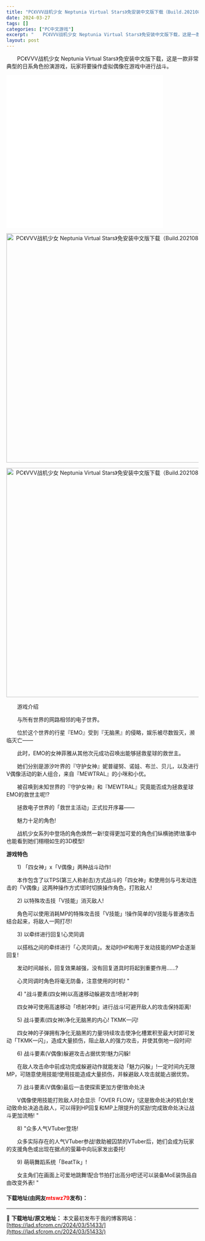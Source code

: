 ```yaml
---
title: "PC《VVV战机少女 Neptunia Virtual Stars》免安装中文版下载（Build.20210824整合DLC）"
date: 2024-03-27
tags: []
categories: ["PC中文游戏"]
excerpt: "　　PC《VVV战机少女 Neptunia Virtual Stars》免安装中文版下载，这是一款非常典型的日系角色扮演游戏，玩家将要操作虚拟偶像在游戏中进行战斗。 　　游戏介绍 　　与所有世界的网路相邻的电子世界。 　　位於这个世界的行星『EMO』受到『无脑黑』的侵略，娱乐被尽数毁灭，濒临灭亡&amp;m&hellip;"
layout: post
---
```


 <p>　　PC《VVV战机少女 Neptunia Virtual Stars》免安装中文版下载，这是一款非常典型的日系角色扮演游戏，玩家将要操作虚拟偶像在游戏中进行战斗。</p> <p><iframe align="middle" allowfullscreen="true" border="0" frameborder="0" framespacing="0" height="400" scrolling="no" src="//player.bilibili.com/player.html?aid=543749531&amp;bvid=BV1wv4y1f7o4&amp;cid=282568584&amp;page=1" width="410"></iframe></p> <p align="center"><img align="" border="0" src="https://www.2023game.com/d/file/p/2021/09-07/9f75edd3e4b9c946a3651f462c1d714f.jpg" width="600" alt="PC《VVV战机少女 Neptunia Virtual Stars》免安装中文版下载（Build.20210824整合DLC）" /></p> <p align="center"><img align="" border="0" src="https://www.2023game.com/d/file/p/2021/09-07/da4dd7e29df09cfc151a08802f8e910d.jpg" width="600" alt="PC《VVV战机少女 Neptunia Virtual Stars》免安装中文版下载（Build.20210824整合DLC）" /></p> <p>　　游戏介绍</p> <p>　　与所有世界的网路相邻的电子世界。</p> <p>　　位於这个世界的行星『EMO』受到『无脑黑』的侵略，娱乐被尽数毁灭，濒临灭亡&mdash;&mdash;</p> <p>　　此时，EMO的女神菲雅从其他次元成功召唤出能够拯救星球的救世主。</p> <p>　　她们分别是游汐叶界的『守护女神』妮普禔努、诺娃、布兰、贝儿，以及进行V偶像活动的新人组合，来自『MEWTRAL』的小咪和小优。</p> <p>　　被召唤到未知世界的『守护女神』和『MEWTRAL』究竟能否成为拯救星球EMO的救世主呢!?</p> <p>　　拯救电子世界的「救世主活动」正式拉开序幕&mdash;&mdash;</p> <p>　　魅力十足的角色!</p> <p>　　战机少女系列中登场的角色焕然一新!变得更加可爱的角色们纵横驰骋!故事中也能看到她们栩栩如生的3D模型!</p> <p><strong>游戏特色</strong></p> <p>　　1) 「四女神」x「V偶像」两种战斗动作!</p> <p>　　本作包含了以TPS(第三人称射击)方式战斗的「四女神」和使用剑与弓发动连击的「V偶像」这两种操作方式!即时切换操作角色，打败敌人!</p> <p>　　2) 以特殊攻击技「V技能」消灭敌人!</p> <p>　　角色可以使用消耗MP的特殊攻击技「V技能」!操作简单的V技能与普通攻击结合起来，将敌人一网打尽!</p> <p>　　3) 以牵绊进行回复!心灵同调</p> <p>　　以搭档之间的牵绊进行「心灵同调」。发动时HP和用于发动技能的MP会逐渐回复!</p> <p>　　发动时间越长，回复效果越强，没有回复道具时将起到重要作用&hellip;&hellip;?</p> <p>　　心灵同调时角色将毫无防备，注意使用的时机! &quot;</p> <p>　　4) &quot;战斗要素(四女神)以高速移动躲避攻击!喷射冲刺</p> <p>　　四女神可使用高速移动「喷射冲刺」进行战斗!可避开敌人的攻击保持距离!</p> <p>　　5) 战斗要素(四女神)净化无脑黑的内心! TKMK一闪!</p> <p>　　四女神的子弹拥有净化无脑黑的力量!持续攻击使净化槽累积至最大时即可发动「TKMK一闪」，造成大量损伤，阻止敌人的强力攻击，并使其倒地一段时间!</p> <p>　　6) 战斗要素(V偶像)躲避攻击占据优势!魅力闪躲!</p> <p>　　在敌人攻击命中前成功完成躲避动作就能发动「魅力闪躲」!一定时间内无限MP，可随意使用技能!使用技能造成大量损伤，并躲避敌人攻击就能占据优势。</p> <p>　　7) 战斗要素(V偶像)最后一击使探索更加方便!致命处决</p> <p>　　V偶像使用技能打败敌人时会显示「OVER FLOW」!这是致命处决的机会!发动致命处决追击敌人，可以得到HP回复和MP上限提升的奖励!完成致命处决让战斗更加流畅! &quot;</p> <p>　　8) &quot;众多人气VTuber登场!</p> <p>　　众多实际存在的人气VTuber参战!救助被囚禁的VTuber后，她们会成为玩家的支援角色或出现在据点的萤幕中向玩家发出委托!</p> <p>　　9) 萌萌舞蹈系统「BeatTik」!</p> <p>　　女主角们在画面上可爱地跳舞!配合节拍打出高分吧!还可以装备MoE装饰品自由改变外表! &quot;</p> <p><h4>下载地址(由网友<font color="red">mtswz79</font>发布)：</h4></p> 

---
📖 **下载地址/原文地址：** 本文最初发布于我的博客网站：[https://lad.sfcrom.cn/2024/03/51433/](https://lad.sfcrom.cn/2024/03/51433/)
